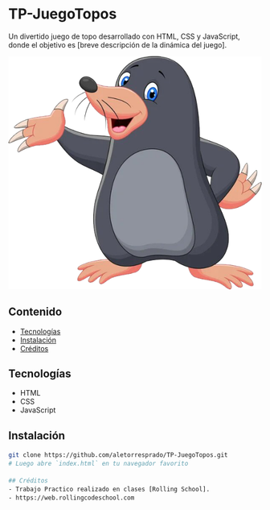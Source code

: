 # TP-JuegoTopos

Un divertido juego de topo desarrollado con HTML, CSS y JavaScript, donde el objetivo es [breve descripción de la dinámica del juego].

![Captura del juego](images/mole.png)

## Contenido
- [Tecnologías](#tecnologías)
- [Instalación](#instalación)
- [Créditos](#créditos)

## Tecnologías
- HTML
- CSS
- JavaScript

## Instalación
```bash
git clone https://github.com/aletorresprado/TP-JuegoTopos.git
# Luego abre `index.html` en tu navegador favorito

## Créditos
- Trabajo Practico realizado en clases [Rolling School].
- https://web.rollingcodeschool.com
